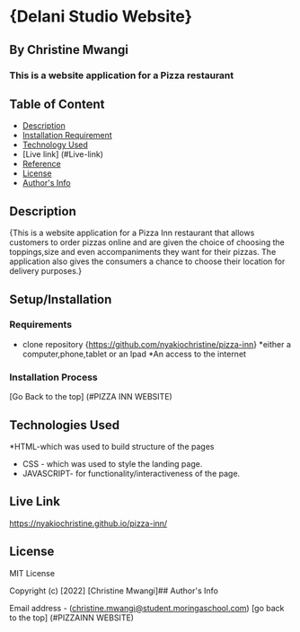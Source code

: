# {Delani Studio Website}

## By Christine Mwangi

### This is a website application for a Pizza restaurant

## Table of Content

+ [Description](#description)
+ [Installation Requirement](#Installation)
+ [Technology Used](#technology-used)
+ [Live link] (#Live-link)
+ [Reference](#reference)
+ [License](#licence)
+ [Author's Info](#author-info)

## Description

{This is a website application for a Pizza Inn restaurant that allows customers to order pizzas online and are given the choice of choosing the toppings,size and even accompaniments they want for their pizzas. The application also gives the consumers a chance to choose their location for delivery purposes.}

## Setup/Installation

### Requirements

+ clone repository
{<https://github.com/nyakiochristine/pizza-inn>}
*either a computer,phone,tablet or an Ipad
*An access to the internet

### Installation Process

[Go Back to the top]
(#PIZZA INN WEBSITE)

## Technologies Used

*HTML-which was used to build structure of the pages

+ CSS - which was used to style the landing page.
+ JAVASCRIPT- for functionality/interactiveness of the page.

## Live Link

<https://nyakiochristine.github.io/pizza-inn/>

## License

MIT License

Copyright (c) [2022] [Christine Mwangi]## Author's Info

Email address - (christine.mwangi@student.moringaschool.com)
[go back to the top]
(#PIZZAINN WEBSITE)
